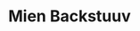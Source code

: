 ---
title: "Mien Backstuuv"
url: /neustadt-in-holstein/mien-backstuuv-brueckstrasse/
shop: Bäckerei
---